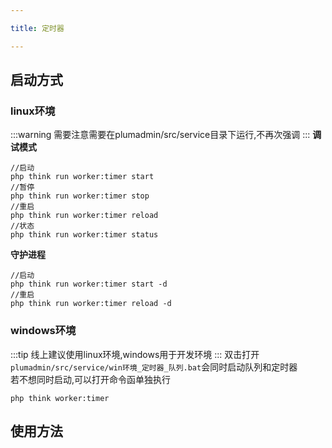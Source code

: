 ```yaml
---

title: 定时器

---
```


## 启动方式
### linux环境
:::warning
需要注意需要在plumadmin/src/service目录下运行,不再次强调
:::
**调试模式**
```shell
//启动
php think run worker:timer start
//暂停
php think run worker:timer stop
//重启
php think run worker:timer reload
//状态
php think run worker:timer status
```
**守护进程**
```shell
//启动
php think run worker:timer start -d
//重启
php think run worker:timer reload -d
```
### windows环境
:::tip
线上建议使用linux环境,windows用于开发环境
:::
双击打开`plumadmin/src/service/win环境_定时器_队列.bat`会同时启动队列和定时器  
若不想同时启动,可以打开命令函单独执行
```shell
php think worker:timer
```

## 使用方法
